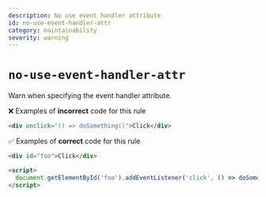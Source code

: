 ```yaml
---
description: No use event handler attribute
id: no-use-event-handler-attr
category: maintainability
severity: warning
---
```


# `no-use-event-handler-attr`

Warn when specifying the event handler attribute.

❌ Examples of **incorrect** code for this rule

```html
<div onclick="() => doSomething()">Click</div>
```

✅ Examples of **correct** code for this rule

```html
<div id="foo">Click</div>

<script>
  document.getElementById('foo').addEventListener('click', () => doSomething());
</script>
```
